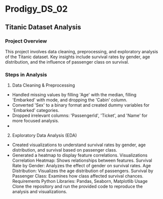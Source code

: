# Prodigy_DS_02

## Titanic Dataset Analysis

### Project Overview
This project involves data cleaning, preprocessing, and exploratory analysis of the Titanic dataset. Key insights include survival rates by gender, age distribution, and the influence of passenger class on survival.

### Steps in Analysis
1. Data Cleaning & Preprocessing
- Handled missing values by filling 'Age' with the median, filling 'Embarked' with mode, and dropping the 'Cabin' column.
- Converted 'Sex' to a binary format and created dummy variables for 'Embarked' categories.
- Dropped irrelevant columns: 'PassengerId', 'Ticket', and 'Name' for more focused analysis.
- 
2. Exploratory Data Analysis (EDA)
- Created visualizations to understand survival rates by gender, age distribution, and survival based on passenger class.
- Generated a heatmap to display feature correlations.
Visualizations
Correlation Heatmap: Shows relationships between features.
Survival Rate by Gender: Analyzes the effect of gender on survival rates.
Age Distribution: Visualizes the age distribution of passengers.
Survival by Passenger Class: Examines how class affected survival chances.
Requirements
Python Libraries: Pandas, Seaborn, Matplotlib
Usage
Clone the repository and run the provided code to reproduce the analysis and visualizations.
